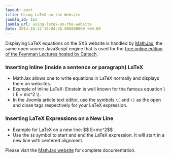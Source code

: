 ```yaml
---
layout: post
title: Using LaTeX on the Website
joomla_id: 163
joomla_url: using-latex-on-the-website
date: 2014-10-12 19:04:56.000000000 +00:00
---
```

<p>Displaying LaTeX equations on the SXS website is handled by <a href="http://www.mathjax.org/" target="_blank" title="MathJax">MathJax</a>, the same open source JavaScript engine that is used for the <a href="http://www.feynmanlectures.caltech.edu/" target="_blank" title="Feynman Lectures">free online edition of the Feynman Lectures hosted by Caltech</a>.</p>
<h3>Inserting Inline (inside a sentence or paragraph) LaTeX</h3>
<ul>
<li>MathJax allows one to write equations in LaTeX normally and displays them on websites.</li>
<li>Example of inline LaTeX: Einstein is well known for the famous equation \( E = mc^2 \).</li>
<li>In the Joomla article text editor, use the symbols <code>\(</code> and <code>\)</code> as the open and close tags respectively for your LaTeX expression.</li>
</ul>
<h3>Inserting LaTeX Expressions on a New Line</h3>
<ul>
<li>Example for LaTeX on a new line: $$ E=mc^2$$</li>
<li>Use the <code>$$</code> symbol to start and end the LaTeX expression. It will start in a new line with centered alignment.</li>
</ul>
<p>Please visit the <a href="http://www.mathjax.org/" target="_blank">MathJax website</a> for complete documentation.</p>
